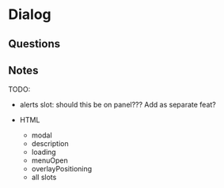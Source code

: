 # Dialog

## Questions

## Notes

TODO:

- alerts slot: should this be on panel??? Add as separate feat?

- HTML
  - modal
  - description
  - loading
  - menuOpen
  - overlayPositioning
  - all slots
